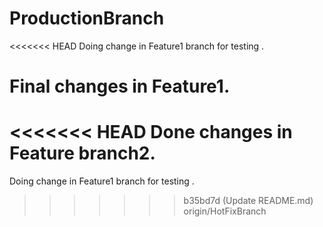 # ProductionBranch
<<<<<<< HEAD
Doing change in Feature1 branch for testing .

Final changes in Feature1.
=======
<<<<<<< HEAD
Done changes in Feature branch2.
=======
Doing change in Feature1 branch for testing .
>>>>>>> b35bd7d (Update README.md)
>>>>>>> origin/HotFixBranch
